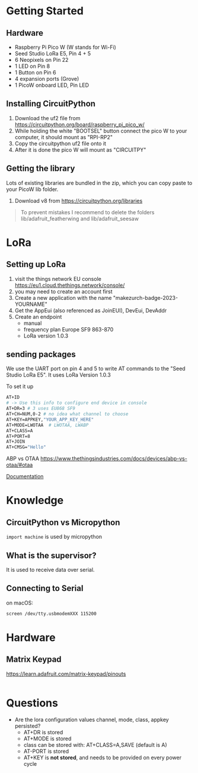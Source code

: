 # Getting Started

## Hardware
* Raspberry Pi Pico W (W stands for Wi-Fi)
* Seed Studio LoRa E5, Pin 4 + 5
* 6 Neopixels on Pin 22
* 1 LED on Pin 8
* 1 Button on Pin 6
* 4 expansion ports (Grove)
* 1 PicoW onboard LED, Pin LED

## Installing CircuitPython
1. Download the uf2 file from https://circuitpython.org/board/raspberry_pi_pico_w/
1. While holding the white "BOOTSEL" button connect the pico W to your computer, it should mount as "RPI-RP2"
2. Copy the circuitpython uf2 file onto it
3. After it is done the pico W will mount as "CIRCUITPY"

## Getting the library
Lots of existing libraries are bundled in the zip, which you can copy paste to your PicoW lib folder.

1. Download v8 from https://circuitpython.org/libraries

> To prevent mistakes I recommend to delete the folders lib/adafruit_featherwing and lib/adafruit_seesaw

# LoRa

## Setting up LoRa
1. visit the things network EU console https://eu1.cloud.thethings.network/console/
2. you may need to create an account first
3. Create a new application with the name "makezurch-badge-2023-YOURNAME"
4. Get the AppEui (also referenced as JoinEUI), DevEui, DevAddr
5. Create an endpoint
    * manual
    * frequency plan Europe SF9 863-870
    * LoRa version 1.0.3

## sending packages
We use the UART port on pin 4 and 5 to write AT commands to the "Seed Studio LoRa E5".
It uses LoRa Version 1.0.3

To set it up

```bash
AT+ID
# -> Use this info to configure end device in console
AT+DR=3 # 3 uses EU868 SF9
AT+CH=NUM,0-2 # no idea what channel to choose
AT+KEY=APPKEY,"YOUR_APP_KEY_HERE"
AT+MODE=LWOTAA  # LWOTAA, LWABP
AT+CLASS=A
AT+PORT=8
AT+JOIN
AT+CMSG="Hello"

```

ABP vs OTAA https://www.thethingsindustries.com/docs/devices/abp-vs-otaa/#otaa




[Documentation](https://files.seeedstudio.com/products/317990687/res/LoRa-E5%20AT%20Command%20Specification_V1.0%20.pdf)

# Knowledge


## CircuitPython vs Micropython
`import machine` is used by micropython

## What is the supervisor?
It is used to receive data over serial.


## Connecting to Serial
on macOS:
```bash
screen /dev/tty.usbmodemXXX 115200
```

# Hardware
## Matrix Keypad
https://learn.adafruit.com/matrix-keypad/pinouts


```python


```


# Questions
* Are the lora configuration values channel, mode, class, appkey persisted?
  * AT+DR is stored
  * AT+MODE is stored
  * class can be stored with: AT+CLASS=A,SAVE (default is A)
  * AT-PORT is stored
  * AT+KEY is **not stored**, and needs to be provided on every power cycle
